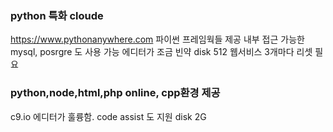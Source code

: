 

### python 특화 cloude
https://www.pythonanywhere.com
파이썬 프레임웍들 제공
내부 접근 가능한 mysql, posrgre 도 사용 가능
에디터가 조금 빈약
disk 512
웹서비스 3개마다 리셋 필요

### python,node,html,php online, cpp환경 제공
  c9.io
  에디터가 훌륭함. code assist 도 지원
  disk 2G


